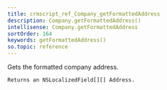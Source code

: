 ```yaml
---
title: crmscript_ref_Company_getFormattedAddress
description: Company.getFormattedAddress()
intellisense: Company.getFormattedAddress
sortOrder: 164
keywords: getFormattedAddress()
so.topic: reference
---
```


Gets the formatted company address.


    Returns an NSLocalizedField[][] Address.


